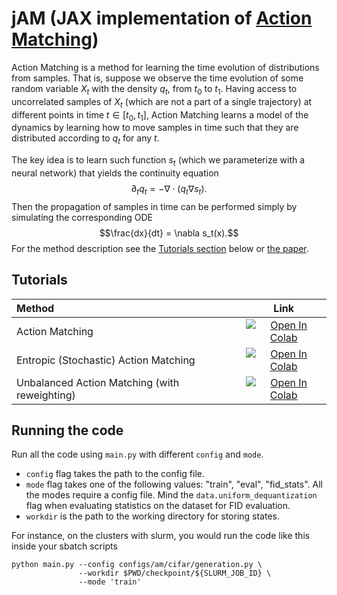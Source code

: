# jAM (JAX implementation of [Action Matching](https://arxiv.org/abs/2210.06662))

Action Matching is a method for learning the time evolution of distributions from samples. That is, suppose we observe the time evolution of some random variable $X_t$ with the density $q_t$, from $t_0$ to $t_1$. 
Having access to uncorrelated samples of $X_t$ (which are not a part of a single trajectory) at different points in time $t\in [t_0,t_1]$, 
Action Matching learns a model of the dynamics by learning how to move samples in time such that they are distributed according to $q_t$ for any $t$.

The key idea is to learn such function $s_t$ (which we parameterize with a neural network) that yields the continuity equation
$$\partial_t q_t = -\nabla \cdot(q_t \nabla s_t).$$
Then the propagation of samples in time can be performed simply by simulating the corresponding ODE
$$\frac{dx}{dt} = \nabla s_t(x).$$
For the method description see the [Tutorials section](https://github.com/necludov/jam#tutorials) below or [the paper](https://arxiv.org/abs/2210.06662).


## Tutorials
|Method|Link|
|:----|:-----:|
|Action Matching|[![Open In Colab](https://colab.research.google.com/assets/colab-badge.svg)](https://colab.research.google.com/drive/1-vGU7r8rvsA2m0VWQvzfnsn2pUWfOuYL?usp=sharing)|
|Entropic (Stochastic) Action Matching|[![Open In Colab](https://colab.research.google.com/assets/colab-badge.svg)](https://colab.research.google.com/drive/1e25hnB0jVr-bTnzEMQgXuVMsZqYfuTlH?usp=sharing)|
|Unbalanced Action Matching (with reweighting)|[![Open In Colab](https://colab.research.google.com/assets/colab-badge.svg)](https://colab.research.google.com/drive/1jnT1A8HI8RGIuLCokdvnm6NZ2f6wONdR?usp=sharing)|

## Running the code

Run all the code using `main.py` with different `config` and `mode`.
* `config` flag takes the path to the config file.
* `mode` flag takes one of the following values: "train", "eval", "fid_stats". All the modes require a config file. Mind the `data.uniform_dequantization` flag when evaluating statistics on the dataset for FID evaluation.
* `workdir` is the path to the working directory for storing states.

For instance, on the clusters with slurm, you would run the code like this inside your sbatch scripts
```
python main.py --config configs/am/cifar/generation.py \
               --workdir $PWD/checkpoint/${SLURM_JOB_ID} \
               --mode 'train'
```

